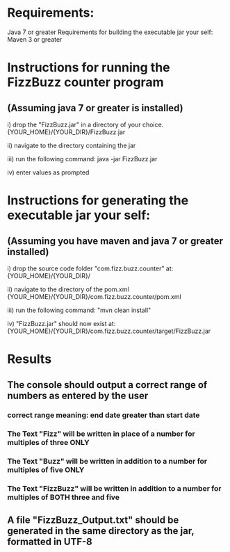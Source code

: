 # Requirements: 
Java 7 or greater
Requirements for building the executable jar your self:
Maven 3 or greater

# Instructions for running the FizzBuzz counter program
## (Assuming java 7 or greater is installed)

i) drop the "FizzBuzz.jar" in a directory of your choice.
{YOUR_HOME}/{YOUR_DIR}/FizzBuzz.jar

ii) navigate to the directory containing the jar

iii) run the following command:
java -jar FizzBuzz.jar

iv) enter values as prompted


# Instructions for generating the executable jar your self:
## (Assuming you have maven and java 7 or greater installed)

i) drop the source code folder "com.fizz.buzz.counter" at: 
{YOUR_HOME}/{YOUR_DIR}/

ii) navigate to the directory of the pom.xml
{YOUR_HOME}/{YOUR_DIR}/com.fizz.buzz.counter/pom.xml

iii) run the following command: "mvn clean install"

iv) "FizzBuzz.jar" should now exist at:
{YOUR_HOME}/{YOUR_DIR}/com.fizz.buzz.counter/target/FizzBuzz.jar

# Results
## The console should output a correct range of numbers as entered by the user
### correct range meaning: end date greater than start date
### The Text "Fizz" will be written in place of a number for multiples of three ONLY
### The Text "Buzz" will be written in addition to a number for multiples of five ONLY
### The Text "FizzBuzz" will be written in addition to a number for multiples of BOTH three and five
## A file "FizzBuzz_Output.txt" should be generated in the same directory as the jar, formatted in UTF-8
 
